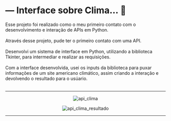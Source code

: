 # — Interface sobre Clima... 🐍
Esse projeto foi realizado como o meu primeiro contato com o desenvolvimento e interação de APIs em Python.
<br><br>
Através desse projeto, pude ter o primeiro contato com uma API.<br><br>
Desenvolvi um sistema de interface em Python, utilizando a biblioteca Tkinter, para intermediar e realizar as requisições.<br><br>
Com a interface desenvolvida, usei os inputs da biblioteca para puxar informações de um site americano climático, assim criando a interação e devolvendo o resultado para o usúario.
<br><br>
<hr>
<div align="center">

  ![api_clima](https://user-images.githubusercontent.com/72578580/176977269-29e3f8ae-5439-43ab-807b-b4aab933d16b.PNG)


  ![api_clima_resultado](https://user-images.githubusercontent.com/72578580/176977271-060bea6e-03c1-4ec0-8af6-2403edd42576.PNG)


  
</div>
<hr>
